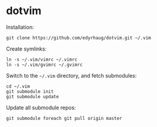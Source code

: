 dotvim
======

Installation:

    git clone https://github.com/edyrhaug/dotvim.git ~/.vim

Create symlinks:

    ln -s ~/.vim/vimrc ~/.vimrc
    ln -s ~/.vim/gvimrc ~/.gvimrc

Switch to the `~/.vim` directory, and fetch submodules:

    cd ~/.vim
    git submodule init
    git submodule update

Update all submodule repos:

    git submodule foreach git pull origin master
